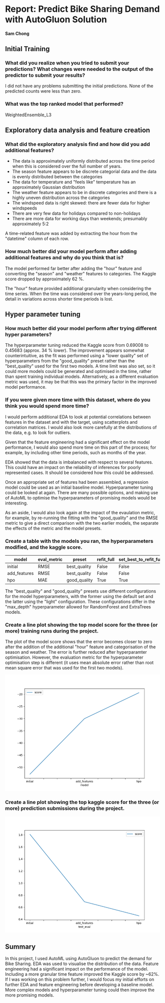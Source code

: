# Report: Predict Bike Sharing Demand with AutoGluon Solution
#### Sam Chong

## Initial Training
### What did you realize when you tried to submit your predictions? What changes were needed to the output of the predictor to submit your results?
I did not have any problems submitting the initial predictions. None of the predicted counts were less than zero.

### What was the top ranked model that performed?
WeightedEnsemble_L3

## Exploratory data analysis and feature creation
### What did the exploratory analysis find and how did you add additional features?
- The data is approximately uniformly distributed across the time period when this is considered over the full number of years.
- The season feature appears to be discrete categorial data and the data is evenly distributed between the categories
- The data for temperature and "feels like" temperature has an approximately Gaussian distribution
- The weather feature appears to be in discrete categories and there is a highly uneven distribution across the categories
- The windspeed data is right skewed: there are fewer data for higher windspeeds
- There are very few data for holidays compared to non-holidays
- There are more data for working days than weekends; presumably approximately 5:2


A time-related feature was added by extracting the hour from the "datetime" column of each row.

### How much better did your model perform after adding additional features and why do you think that is?
The model performed far better after adding the "hour" feature and converting the "season" and "weather" features to categories. The Kaggle score
dropped by approximately 62 %.

The "hour" feature provided additional granularity when considering the time series. When the time was considered over the years-long
period, the detail in variations across shorter time periods is lost.

## Hyper parameter tuning
### How much better did your model perform after trying different hyper parameters?
The hyperparameter tuning reduced the Kaggle score from 0.69008 to 0.45683 (approx. 34 % lower). The improvement appears somewhat 
counterintuitive, as the fit was performed using a "lower quality" set of hyperparameters from the "good_quality" preset rather than
the "best_quality" used for the first two models. A time limit was also set, so it could more models could be generated and optimised 
in the time, rather than spent training individual models. Alternatively, as a different evaluation metric was used, it may be that this
was the primary factor in the improved model performance.

### If you were given more time with this dataset, where do you think you would spend more time?
I would perform additional EDA to look at potential correlations between features in the dataset and with the target, using scatterplots and correlation matrices. I would also 
look more carefully at the distributions of the data, e.g. to look for outliers. 

Given that the feature engineering had a significant effect on the model performance, I would also spend more time on this part of the process; for example, by including 
other time periods, such as months of the year.

EDA showed that the data is imbalanced with respect to several features. This could have an impact on the reliability of inferences for poorly represented cases. It should be considered how this could be addressed.

Once an appropriate set of features had been assembled, a regression model could be used as an initial baseline model. Hyperparameter tuning could be looked at again. There are many possible options, and making use of AutoML to optimise the hyperparameters of promising models would be interesting. 

As an aside, I would also look again at the impact of the evaulation metric, for example, by re-running the fitting with the "good_quality" and the RMSE metric to give a direct comparison with the two earlier models, the separate the effects of the metric and the model presets.


### Create a table with the models you ran, the hyperparameters modified, and the kaggle score.
|model|eval_metric|preset|refit_full|set_best_to_refit_full|_save_bag_folds|score|
|---|---|---|---|---|---|---|
|initial|RMSE|best_quality|False|False|False|1.80702|
|add_features|RMSE|best_quality|False|False|False|0.69008|
|hpo|MAE|good_quality|True|True|True|0.45683|


The "best_quality" and "good_quality" presets use different configurations for the model hyperparameters, with the
former using the default set and the latter using the "light" configuration. These configurations differ in the 
"max_depth" hyperparameter allowed for RandomForest and ExtraTrees models.

### Create a line plot showing the top model score for the three (or more) training runs during the project.

The plot of the model score shows that the error becomes closer to zero after the addition of the additional "hour" feature
and categorisation of the season and weather. The error is further reduced after hyperparamter optimisation. However, the evaluation
metric for the hyperparameter optimisation step is different (it uses mean absolute error rather than root mean square error that was
used for the first two models).

![model_train_score_SYC.png](img/model_train_score_SYC.png)

### Create a line plot showing the top kaggle score for the three (or more) prediction submissions during the project.

![model_test_score_SYC.png](img/model_test_score_SYC.png)

## Summary
In this project, I used AutoML using AutoGluon to predict the demand for Bike Sharing. EDA was used to visualise the distribution of the data.
Feature engineering had a significant impact on the performance of the model. Including a more granular time feature improved the Kaggle score by ~62%. If I was working on this problem further, I would focus my initial efforts on further EDA and feature engineering before developing a baseline model. More complex models and hyperparameter tuning could then improve the more promising models.


